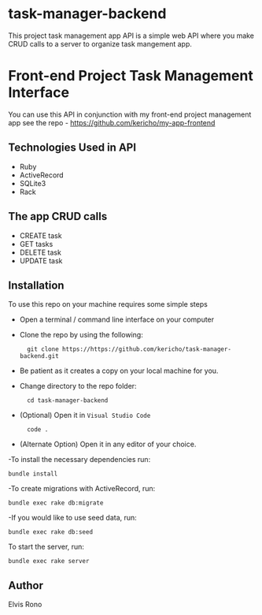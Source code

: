 # task-manager-backend
This project task management app API is a simple web API where you make CRUD calls to a server to organize task mangement app.


# Front-end Project Task Management Interface
You can use this API in conjunction with my front-end project management app see the repo - https://github.com/kericho/my-app-frontend

## Technologies Used in API
- Ruby
- ActiveRecord
- SQLite3
- Rack

## The app CRUD calls
- CREATE task
- GET tasks
- DELETE task
- UPDATE task

 ## Installation

To use this repo on your machine requires some simple steps

- Open a terminal / command line interface on your computer
- Clone the repo by using the following:

        git clone https://https://github.com/kericho/task-manager-backend.git

- Be patient as it creates a copy on your local machine for you.
- Change directory to the repo folder:

        cd task-manager-backend

- (Optional) Open it in ``Visual Studio Code``

        code .

- (Alternate Option) Open it in any editor of your choice.

-To install the necessary dependencies run:

    bundle install

-To create migrations with ActiveRecord, run:

    bundle exec rake db:migrate

-If you would like to use seed data, run:

    bundle exec rake db:seed

To start the server, run:

    bundle exec rake server

## Author
Elvis Rono

